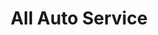 ---
title: "All Auto Service"
url: /lansing/all-auto-service-south-pennsylvania-avenue/
shop: Autowerkstatt
---